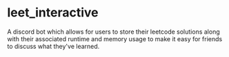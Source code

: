 # leet_interactive
A discord bot which allows for users to store their leetcode solutions along with their associated runtime and memory usage to make it easy for friends to discuss what they've learned.
